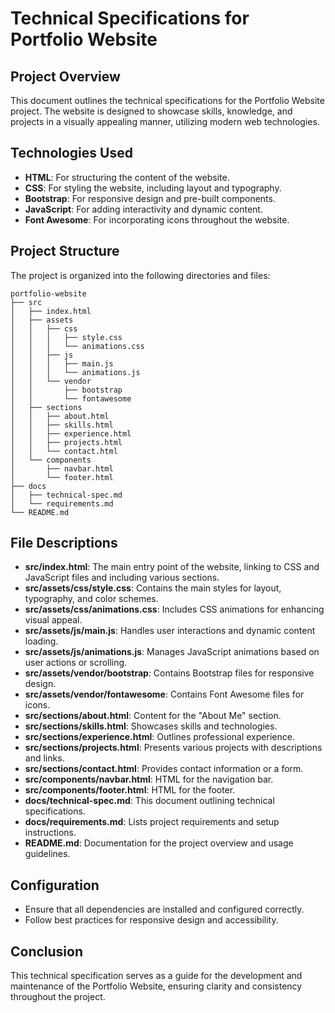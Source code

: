 # Technical Specifications for Portfolio Website

## Project Overview
This document outlines the technical specifications for the Portfolio Website project. The website is designed to showcase skills, knowledge, and projects in a visually appealing manner, utilizing modern web technologies.

## Technologies Used
- **HTML**: For structuring the content of the website.
- **CSS**: For styling the website, including layout and typography.
- **Bootstrap**: For responsive design and pre-built components.
- **JavaScript**: For adding interactivity and dynamic content.
- **Font Awesome**: For incorporating icons throughout the website.

## Project Structure
The project is organized into the following directories and files:

```
portfolio-website
├── src
│   ├── index.html
│   ├── assets
│   │   ├── css
│   │   │   ├── style.css
│   │   │   └── animations.css
│   │   ├── js
│   │   │   ├── main.js
│   │   │   └── animations.js
│   │   └── vendor
│   │       ├── bootstrap
│   │       └── fontawesome
│   ├── sections
│   │   ├── about.html
│   │   ├── skills.html
│   │   ├── experience.html
│   │   ├── projects.html
│   │   └── contact.html
│   └── components
│       ├── navbar.html
│       └── footer.html
├── docs
│   ├── technical-spec.md
│   └── requirements.md
└── README.md
```

## File Descriptions
- **src/index.html**: The main entry point of the website, linking to CSS and JavaScript files and including various sections.
- **src/assets/css/style.css**: Contains the main styles for layout, typography, and color schemes.
- **src/assets/css/animations.css**: Includes CSS animations for enhancing visual appeal.
- **src/assets/js/main.js**: Handles user interactions and dynamic content loading.
- **src/assets/js/animations.js**: Manages JavaScript animations based on user actions or scrolling.
- **src/assets/vendor/bootstrap**: Contains Bootstrap files for responsive design.
- **src/assets/vendor/fontawesome**: Contains Font Awesome files for icons.
- **src/sections/about.html**: Content for the "About Me" section.
- **src/sections/skills.html**: Showcases skills and technologies.
- **src/sections/experience.html**: Outlines professional experience.
- **src/sections/projects.html**: Presents various projects with descriptions and links.
- **src/sections/contact.html**: Provides contact information or a form.
- **src/components/navbar.html**: HTML for the navigation bar.
- **src/components/footer.html**: HTML for the footer.
- **docs/technical-spec.md**: This document outlining technical specifications.
- **docs/requirements.md**: Lists project requirements and setup instructions.
- **README.md**: Documentation for the project overview and usage guidelines.

## Configuration
- Ensure that all dependencies are installed and configured correctly.
- Follow best practices for responsive design and accessibility.

## Conclusion
This technical specification serves as a guide for the development and maintenance of the Portfolio Website, ensuring clarity and consistency throughout the project.